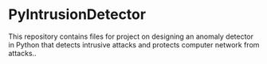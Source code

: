 # PyIntrusionDetector
This repository contains files for project on designing an anomaly detector in Python that detects intrusive attacks and protects computer network from attacks..
